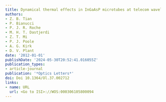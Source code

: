 ```yaml
---
title: Dynamical thermal effects in InGaAsP microtubes at telecom wavelengths
authors:
- Z. B. Tian
- P. Bianucci
- P. J. R. Roche
- M. H. T. Dastjerdi
- Z. T. Mi
- P. J. Poole
- A. G. Kirk
- D. V. Plant
date: '2012-01-01'
publishDate: '2024-05-30T20:52:41.016055Z'
publication_types:
- article-journal
publication: '*Optics Letters*'
doi: Doi 10.1364/Ol.37.002712
links:
- name: URL
  url: <Go to ISI>://WOS:000306105800094
---
```

